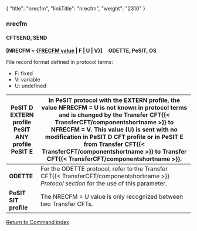 {
    "title": "nrecfm",
    "linkTitle": "nrecfm",
    "weight": "2310"
}<span id="nrecfm"></span>

### nrecfm

#### CFTSEND, SEND

**\[NRECFM = {<u>FRECFM value</u> | F | U
| V}\]     ODETTE,
PeSIT, OS**

File record format defined in protocol terms:

- F: fixed
- V: variable
- U: undefined


| PeSIT D EXTERN profile<br /> PeSIT ANY profile<br /> PeSIT E | In PeSIT protocol with the EXTERN profile, the value NFRECFM = U is not known in protocol terms and is changed by the Transfer CFT{{< TransferCFT/componentshortname  >}} to NFRECFM = V. This value (U) is sent with no modification in PeSIT D CFT profile or in PeSIT E from Transfer CFT{{< TransferCFT/componentshortname  >}} to Transfer CFT{{< TransferCFT/componentshortname  >}}. |
| --- | --- |
| **ODETTE** | For the ODETTE protocol, refer to the Transfer CFT{{< TransferCFT/componentshortname  >}} *Protocol section* for the use of this parameter. |
| **PeSIT SIT profile** | The NRECFM = U value is only recognized between two Transfer CFTs. |


[Return to Command index](../../)
